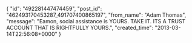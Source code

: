  {
   "id": "492281447474459",
   "post_id": "462493170453287_491707400865197",
   "from_name": "Adam Thomas",
   "message": "Eamon,  social assistance is YOURS. TAKE IT. ITS A TRUST ACCOUNT THAT IS RIGHTFULLY YOURS.",
   "created_time": "2013-03-14T22:56:08+0000"
 }
